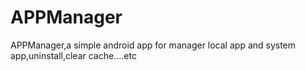 # APPManager
APPManager,a simple android app for manager local app and system app,uninstall,clear cache....etc
